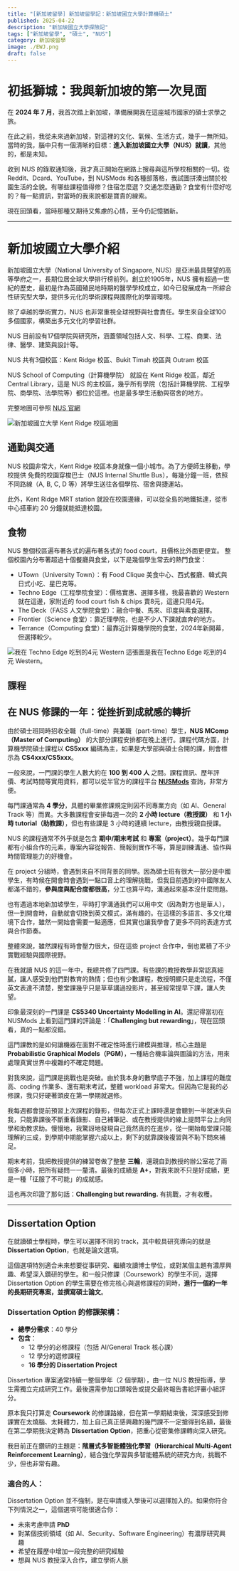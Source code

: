 ```yaml
---
title: "[新加坡留學] 新加坡留學記：新加坡國立大學計算機碩士"
published: 2025-04-22
description: "新加坡國立大學探險記"
tags: ["新加坡留學", "碩士", "NUS"]
category: 新加坡留學
image: ./EWJ.png
draft: false
---
```


# 初抵獅城：我與新加坡的第一次見面

在 **2024 年 7 月**，我首次踏上新加坡，準備展開我在這座城市國家的碩士求學之旅。

在此之前，我從未來過新加坡，對這裡的文化、氣候、生活方式，幾乎一無所知。當時的我，腦中只有一個清晰的目標：**進入新加坡國立大學（NUS）就讀**，其他的，都是未知。

收到 NUS 的錄取通知後，我才真正開始在網路上搜尋與這所學校相關的一切。從 Reddit、Dcard、YouTube，到 NUSMods 和各種部落格，我試圖拼湊出關於校園生活的全貌。有哪些課程值得修？住宿怎麼選？交通怎麼通勤？食堂有什麼好吃的？每一點資訊，對當時的我來說都是寶貴的線索。

現在回頭看，當時那種又期待又焦慮的心情，至今仍記憶猶新。

---

# 新加坡國立大學介紹
新加坡國立大學（National University of Singapore, NUS）是亞洲最具聲望的高等學府之一，長期位居全球大學排行榜前列。創立於1905年，NUS 擁有超過一世紀的歷史，最初是作為英國殖民地時期的醫學學校成立，如今已發展成為一所綜合性研究型大學，提供多元化的學術課程與國際化的學習環境。  

除了卓越的學術實力，NUS 也非常重視全球視野與社會責任。學生來自全球100多個國家，構築出多元文化的學習社群。  

NUS 目前設有17個學院與研究所，涵蓋領域包括人文、科學、工程、商業、法律、醫學、建築與設計等。  

NUS 共有3個校區：Kent Ridge 校區、Bukit Timah 校區與 Outram 校區  

NUS School of Computing（計算機學院） 就設在 Kent Ridge 校區，鄰近 Central Library，這是 NUS 的主校區，幾乎所有學院（包括計算機學院、工程學院、商學院、法學院等）都位於這裡。也是最多學生活動與宿舍的地方。  

完整地圖可參照 [NUS 官網](https://map.nus.edu.sg)

![新加坡國立大學 Kent Ridge 校區地圖](school_campus.png)

## 通勤與交通
NUS 校園非常大，Kent Ridge 校區本身就像一個小城市。為了方便師生移動，學校提供 免費的校園穿梭巴士（NUS Internal Shuttle Bus），每幾分鐘一班，依照不同路線（A, B, C, D 等）將學生送往各個學院、宿舍與捷運站。

此外，Kent Ridge MRT station 就設在校園邊緣，可以從全島的地鐵抵達，從市中心搭車約 20 分鐘就能抵達校園。

## 食物
NUS 整個校區遍布著各式的遍布著各式的 food court，且價格比外面更便宜。
整個校園內分布著超過十個餐廳與食堂，以下是幾個學生常去的熱門食堂：
- UTown（University Town）：有 Food Clique 美食中心、西式餐廳、韓式與日式小吃、星巴克等。
- Techno Edge（工程學院食堂）：價格實惠、選擇多樣，我最喜歡的 Western 就在這邊，家附近的 food court fish & chips 賣8元，這邊只用4元。
- The Deck（FASS 人文學院食堂）：融合中餐、馬來、印度與素食選擇。
- Frontier（Science 食堂）：靠近理學院，也是不少人下課就直奔的地方。
- Terrance（Computing 食堂）：最靠近計算機學院的食堂，2024年新開幕，但選擇較少。

![我在 Techno Edge 吃到的4元 Western](food.png)
這張圖是我在Techno Edge 吃到的4元 Western。

## 課程

## 在 NUS 修課的一年：從挫折到成就感的轉折

由於碩士班同時招收全職（full-time）與兼職（part-time）學生，**NUS MComp（Master of Computing）** 的大部分課程安排都在晚上進行。課程代碼方面，計算機學院碩士課程以 **CS5xxx** 編碼為主，如果是大學部與碩士合開的課，則會標示為 **CS4xxx/CS5xxx**。

一般來說，一門課的學生人數大約在 **100 到 400 人** 之間。課程資訊、歷年評價、考試時間等實用資料，都可以從半官方的課程平台 [**NUSMods**](https://nusmods.com/timetable/sem-2) 查詢，非常方便。

每門課通常為 **4 學分**，具體的畢業修課規定則因不同專業方向（如 AI、General Track 等）而異。大多數課程會安排每週一次的 **2 小時 lecture（教授課）** 和 **1 小時 tutorial（助教課）**，但也有些課是 3 小時的連續 lecture，由教授親自授課。

NUS 的課程通常不外乎就是包含 **期中/期末考試** 和 **專案（project）**。幾乎每門課都有小組合作的元素，專案內容從報告、簡報到實作不等，算是訓練溝通、協作與時間管理能力的好機會。

在 project 分組時，會遇到來自不同背景的同學。因為碩士班有很大一部分是中國學生，有時候在開會時會遇到一點口音上的理解挑戰，但我目前遇到的中國隊友人都滿不錯的，**參與度與配合度都很高**，分工也算平均，溝通起來基本沒什麼問題。

也有遇過本地新加坡學生，平時打字溝通我們可以用中文（因為對方也是華人），但一到開會時，自動就會切換到英文模式，滿有趣的。在這樣的多語言、多文化環境下合作，雖然一開始會需要一點適應，但其實也讓我學會了更多不同的表達方式與合作節奏。

整體來說，雖然課程有時會壓力很大，但在這些 project 合作中，倒也累積了不少實戰經驗與國際視野。

在我就讀 NUS 的這一年中，我總共修了四門課。有些課的教授教學非常認真細膩，讓人感受到他們對教育的熱情；但也有少數課程，教授明顯只是走流程，不僅英文表達不清楚，整堂課幾乎只是草草講過投影片，甚至經常提早下課，讓人失望。

印象最深刻的一門課是 **CS5340 Uncertainty Modelling in AI**。還記得當初在 NUSMods 上看到這門課的評論是：「**Challenging but rewarding**」，現在回頭看，真的一點都沒錯。

這門課教的是如何讓機器在面對不確定性時進行建模與推理，核心主題是 **Probabilistic Graphical Models（PGM）**，一種結合機率論與圖論的方法，用來處理真實世界中複雜的不確定問題。

對我來說，這門課是挑戰也是突破。由於我本身的數學底子不強，加上課程的難度高、coding 作業多、還有期末考試，整體 workload 非常大。但因為它是我的必修課，我只好硬著頭皮在第一學期就選修。

我每週都會提前預習上次課程的錄影，但每次正式上課時還是會聽到一半就迷失自我，只能靠課後不斷重看錄影、自己補筆記、或在教授提供的線上提問平台上向同學和助教求助。慢慢地，我驚訝地發現自己竟然真的在進步，從一開始每堂課只能理解約三成，到學期中期能掌握六成以上，剩下的就靠課後複習與不恥下問來補足。

期末考前，我把教授提供的練習卷做了整整 **三輪**，還親自到教授的辦公室花了兩個多小時，把所有疑問一一釐清。最後的成績是 **A+**，對我來說不只是好成績，更是一種「征服了不可能」的成就感。

這也再次印證了那句話：**Challenging but rewarding.** 有挑戰，才有收穫。

---

## Dissertation Option

在就讀碩士學程時，學生可以選擇不同的 track，其中較具研究導向的就是 **Dissertation Option**，也就是論文選項。

這個選項特別適合未來想要從事研究、繼續攻讀博士學位，或對某個主題有濃厚興趣、希望深入鑽研的學生。和一般只修課（Coursework）的學生不同，選擇 Dissertation Option 的學生需要在修完核心與選修課程的同時，**進行一個約一年的長期研究專案，並撰寫碩士論文**。

### Dissertation Option 的修課架構：

- **總學分需求**：40 學分  
- **包含**：
  - 12 學分的必修課程（包括 AI/General Track 核心課）
  - 12 學分的選修課程
  - **16 學分的 Dissertation Project**

Dissertation 專案通常持續一整個學年（2 個學期），由一位 NUS 教授指導，學生需獨立完成研究工作。最後還需參加口頭報告或提交最終報告書給評審小組評分。 

原本我只打算走 **Coursework** 的修課路線，但在第一學期結束後，深深感受到修課實在太燒腦、太耗體力，加上自己真正感興趣的幾門課不一定搶得到名額，最後在第二學期我決定轉為 **Dissertation Option**，把重心從密集修課轉向深入研究。

我目前正在鑽研的主題是：**階層式多智能體強化學習（Hierarchical Multi-Agent Reinforcement Learning）**，結合強化學習與多智能體系統的研究方向，挑戰不少，但也非常有趣。

### 適合的人：

Dissertation Option 並不強制，是在申請或入學後可以選擇加入的。如果你符合下列情況之一，這個選項可能很適合你：

- 未來考慮申請 **PhD**
- 對某個技術領域（如 AI、Security、Software Engineering）有濃厚研究興趣
- 希望在履歷中增加一段完整的研究經驗
- 想與 NUS 教授深入合作，建立學術人脈

